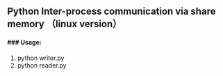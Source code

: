 ## Python Inter-process communication via share memory （linux version）

#### ### Usage:

1. python writer.py
2. python reader.py

